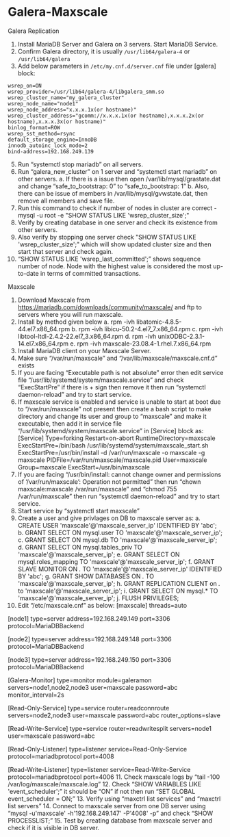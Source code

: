 # Galera-Maxscale

Galera Replication
1.	Install MariaDB Server and Galera on 3 servers. Start MariaDB Service.
2.	Confirm Galera directory, it is usually `/usr/lib64/galera-4` or `/usr/lib64/galera`
3.	Add below parameters in `/etc/my.cnf.d/server.cnf` file under [galera] block:
```
wsrep_on=ON
wsrep_provider=/usr/lib64/galera-4/libgalera_smm.so
wsrep_cluster_name="my_galera_cluster"
wsrep_node_name="node1"
wsrep_node_address="x.x.x.1x(or hostname)"
wsrep_cluster_address="gcomm://x.x.x.1x(or hostname),x.x.x.2x(or hostname),x.x.x.3x(or hostname)"
binlog_format=ROW
wsrep_sst_method=rsync
default_storage_engine=InnoDB
innodb_autoinc_lock_mode=2
bind-address=192.168.249.139
```

5.	Run “systemctl stop mariadb” on all servers.
6.	Run “galera_new_cluster” on 1 server and “systemctl start mariadb” on other servers.
a.	If there is a issue then open /var/lib/mysql/grastate.dat and change “safe_to_bootstrap: 0” to “safe_to_bootstrap: 1”
b.	Also, there can be issue of members in /var/lib/mysql/gvwstate.dat, then remove all members and save file.
7.	Run this command to check if number of nodes in cluster are correct - mysql -u root -e "SHOW STATUS LIKE 'wsrep_cluster_size';"
8.	Verify by creating database in one server and check its existence from other servers.
9.	Also verify by stopping one server check "SHOW STATUS LIKE 'wsrep_cluster_size';" which will show updated cluster size and then start that server and check again.
10.	“SHOW STATUS LIKE 'wsrep_last_committed';” shows sequence number of node. Node with the highest value is considered the most up-to-date in terms of committed transactions.







Maxscale
1.	Download Maxscale from https://mariadb.com/downloads/community/maxscale/ and ftp to servers where you will run maxscale.
2.	Install by method given below
a.	rpm -ivh libatomic-4.8.5-44.el7.x86_64.rpm
b.	rpm -ivh libicu-50.2-4.el7_7.x86_64.rpm
c.	rpm -ivh libtool-ltdl-2.4.2-22.el7_3.x86_64.rpm
d.	rpm -ivh unixODBC-2.3.1-14.el7.x86_64.rpm
e.	rpm -ivh maxscale-23.08.4-1.rhel.7.x86_64.rpm
3.	Install MariaDB client on your Maxscale Server.
4.	Make sure “/var/run/maxscale” and “/var/lib/maxscale/maxscale.cnf.d” exists
5.	If you are facing “Executable path is not absolute” error then edit service file “/usr/lib/systemd/system/maxscale.service” and check “ExecStartPre” if there is + sign then remove it then run “systemctl daemon-reload” and try to start service.
6.	If maxscale service is enabled and service is unable to start at boot due to “/var/run/maxscale” not present then create a bash script to make directory and change its user and group to “maxscale” and make it executable, then add it in service file “/usr/lib/systemd/system/maxscale.service” in [Service] block as:
[Service]
Type=forking
Restart=on-abort
RuntimeDirectory=maxscale
ExecStartPre=/bin/bash /usr/lib/systemd/system/maxscale_start.sh
ExecStartPre=/usr/bin/install -d /var/run/maxscale -o maxscale -g maxscale
PIDFile=/var/run/maxscale/maxscale.pid
User=maxscale
Group=maxscale
ExecStart=/usr/bin/maxscale
7.	If you are facing “/usr/bin/install: cannot change owner and permissions of ‘/var/run/maxscale’: Operation not permitted” then run “chown maxscale:maxscale /var/run/maxscale” and “chmod 755 /var/run/maxscale” then run “systemctl daemon-reload” and try to start service.
8.	Start service by “systemctl start maxscale”
9.	Create a user and give privlages on DB to maxscale server as:
a.	CREATE USER 'maxscale'@'maxscale_server_ip' IDENTIFIED BY 'abc';
b.	GRANT SELECT ON mysql.user TO 'maxscale'@'maxscale_server_ip';
c.	GRANT SELECT ON mysql.db TO 'maxscale'@'maxscale_server_ip';
d.	GRANT SELECT ON mysql.tables_priv TO 'maxscale'@'maxscale_server_ip';
e.	GRANT SELECT ON mysql.roles_mapping TO 'maxscale'@'maxscale_server_ip';
f.	GRANT SLAVE MONITOR ON *.* TO 'maxscale'@'maxscale_server_ip' IDENTIFIED BY 'abc';
g.	GRANT SHOW DATABASES ON *.* TO 'maxscale'@'maxscale_server_ip';
h.	GRANT REPLICATION CLIENT on *.* to 'maxscale'@'maxscale_server_ip';
i.	GRANT SELECT ON mysql.* TO 'maxscale'@'maxscale_server_ip';
j.	FLUSH PRIVILEGES;
10.	Edit “/etc/maxscale.cnf” as below:
[maxscale]
threads=auto
 
[node1]
type=server
address=192.168.249.149
port=3306
protocol=MariaDBBackend
 
[node2]
type=server
address=192.168.249.148
port=3306
protocol=MariaDBBackend
 
[node3]
type=server
address=192.168.249.150
port=3306
protocol=MariaDBBackend
 
[Galera-Monitor]
type=monitor
module=galeramon
servers=node1,node2,node3
user=maxscale
password=abc
monitor_interval=2s
 
[Read-Only-Service]
type=service
router=readconnroute
servers=node2,node3
user=maxscale
password=abc
router_options=slave
 
[Read-Write-Service]
type=service
router=readwritesplit
servers=node1
user=maxscale
password=abc
 
[Read-Only-Listener]
type=listener
service=Read-Only-Service
protocol=mariadbprotocol
port=4008
 
[Read-Write-Listener]
type=listener
service=Read-Write-Service
protocol=mariadbprotocol
port=4006
11.	Check maxscale logs by “tail -100 /var/log/maxscale/maxscale.log”
12.	Check “SHOW VARIABLES LIKE 'event_scheduler';” it should be “ON” if not then run “SET GLOBAL event_scheduler = ON;”
13.	Verify using “maxctrl list services” and “maxctrl list servers”
14.	Connect to maxscale server from one DB server using “mysql -u'maxscale' -h'192.168.249.147' -P'4008' -p” and check “SHOW PROCESSLIST;”
15.	Test by creating database from maxscale server and check if it is visible in DB server.
